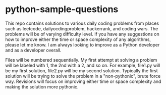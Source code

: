 # python-sample-questions
This repo contains solutions to various daily coding problems from places such as leetcode, dailyocdingproblem, hackerrank, and coding wars. 
The problems will be of varying difficulty level. If you have any suggestions on how to improve either the time or space complexity of any
algorithms, please let me know. I am always looking to improve as a Python developer and as a developer overall.

Files will be numbered sequentially. My first attempt at solving a problem will be labeled with 1, the 2nd with a 2, and so on. For example, 
file1.py will be my first solution, file2.py will be my second solution. Typically the first solution will be trying to solve the problem in
a "non-pythonic", brute force way. Revisions will focus on improving either time or space complexity and making the solution more pythonic.
